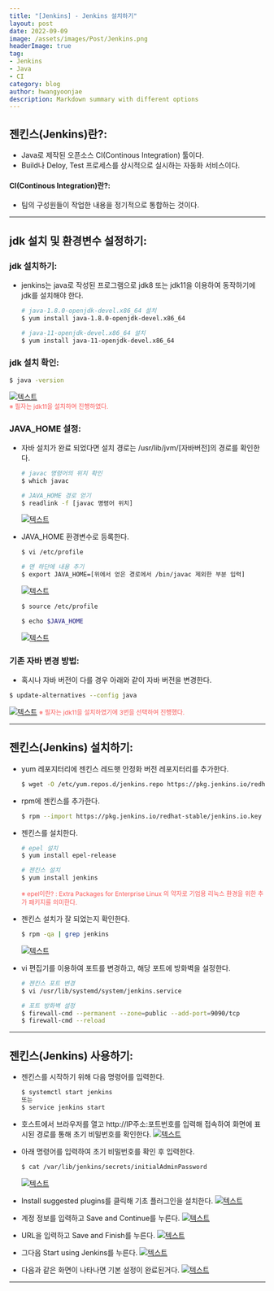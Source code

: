 ```yaml
---
title: "[Jenkins] - Jenkins 설치하기"
layout: post
date: 2022-09-09
image: /assets/images/Post/Jenkins.png
headerImage: true
tag:
- Jenkins
- Java
- CI
category: blog
author: hwangyoonjae
description: Markdown summary with different options
---
```


## 젠킨스(Jenkins)란?:
- Java로 제작된 오픈소스 CI(Continous Integration) 툴이다.
- Build나 Deloy, Test 프로세스를 상시적으로 실시하는 자동화 서비스이다.

#### CI(Continous Integration)란?:
- 팀의 구성원들이 작업한 내용을 정기적으로 통합하는 것이다.

* * *

## jdk 설치 및 환경변수 설정하기:
### jdk 설치하기:
- jenkins는 java로 작성된 프로그램으로 jdk8 또는 jdk11을 이용하여 동작하기에 jdk를 설치해야 한다.
  ```bash
  # java-1.8.0-openjdk-devel.x86_64 설치
  $ yum install java-1.8.0-openjdk-devel.x86_64

  # java-11-openjdk-devel.x86_64 설치
  $ yum install java-11-openjdk-devel.x86_64
  ```

### jdk 설치 확인:
```bash
$ java -version
```
[![텍스트](/assets/images/Jenkins/%EC%9E%90%EB%B0%94%20%EC%A0%95%EC%83%81%20%EC%84%A4%EC%B9%98%20%ED%99%95%EC%9D%B8.PNG)](/assets/images/Jenkins/%EC%9E%90%EB%B0%94%20%EC%A0%95%EC%83%81%20%EC%84%A4%EC%B9%98%20%ED%99%95%EC%9D%B8.PNG)<br>
<span style="color:#FA5858; font-size:12px">※ 필자는 jdk11을 설치하여 진행하였다.</span>

### JAVA_HOME 설정:
- 자바 설치가 완료 되었다면 설치 경로는 /usr/lib/jvm/[자바버전]의 경로를 확인한다.
  ```bash
  # javac 명령어의 위치 확인
  $ which javac

  # JAVA_HOME 경로 얻기
  $ readlink -f [javac 명령어 위치]
  ```
  [![텍스트](/assets/images/Jenkins/%EC%9E%90%EB%B0%94%20%ED%99%98%EA%B2%BD%EB%B3%80%EC%88%98%20%EC%84%A4%EC%A0%95.PNG)](/assets/images/Jenkins/%EC%9E%90%EB%B0%94%20%ED%99%98%EA%B2%BD%EB%B3%80%EC%88%98%20%EC%84%A4%EC%A0%95.PNG)

- JAVA_HOME 환경변수로 등록한다.
  ```bash
  $ vi /etc/profile

  # 맨 하단에 내용 추기
  $ export JAVA_HOME=[위에서 얻은 경로에서 /bin/javac 제외한 부분 입력]
  ```
  [![텍스트](/assets/images/Jenkins/%EC%9E%90%EB%B0%94%20%ED%99%98%EA%B2%BD%EB%B3%80%EC%88%98%20%EA%B2%BD%EB%A1%9C%20%EB%93%B1%EB%A1%9D.PNG)](/assets/images/Jenkins/%EC%9E%90%EB%B0%94%20%ED%99%98%EA%B2%BD%EB%B3%80%EC%88%98%20%EA%B2%BD%EB%A1%9C%20%EB%93%B1%EB%A1%9D.PNG)
  
  ```bash
  $ source /etc/profile

  $ echo $JAVA_HOME
  ```
  [![텍스트](/assets/images/Jenkins/%EC%9E%90%EB%B0%94%20%ED%99%98%EA%B2%BD%EB%B3%80%EC%88%98%20%EA%B2%BD%EB%A1%9C%20%ED%99%95%EC%9D%B8.PNG)](/assets/images/Jenkins/%EC%9E%90%EB%B0%94%20%ED%99%98%EA%B2%BD%EB%B3%80%EC%88%98%20%EA%B2%BD%EB%A1%9C%20%ED%99%95%EC%9D%B8.PNG)

### 기존 자바 변경 방법:
- 혹시나 자바 버전이 다를 경우 아래와 같이 자바 버전을 변경한다.
```bash
$ update-alternatives --config java
```
[![텍스트](/assets/images/Jenkins/%EC%9E%90%EB%B0%94%20%EB%B2%84%EC%A0%84%20%EB%B3%80%EA%B2%BD%20%EB%B0%A9%EB%B2%95.PNG)](/assets/images/Jenkins/%EC%9E%90%EB%B0%94%20%EB%B2%84%EC%A0%84%20%EB%B3%80%EA%B2%BD%20%EB%B0%A9%EB%B2%95.PNG)
<span style="color:#FA5858; font-size:12px">※ 필자는 jdk11을 설치하였기에 3번을 선택하여 진행했다.</span>

* * *

## 젠킨스(Jenkins) 설치하기:
- yum 레포지터리에 젠킨스 레드햇 안정화 버전 레포지터리를 추가한다.
  ```bash
  $ wget -O /etc/yum.repos.d/jenkins.repo https://pkg.jenkins.io/redhat-stable/jenkins.repo
  ```

- rpm에 젠킨스를 추가한다.
  ```bash
  $ rpm --import https://pkg.jenkins.io/redhat-stable/jenkins.io.key
  ```

- 젠킨스를 설치한다.
  ```bash
  # epel 설치
  $ yum install epel-release

  # 젠킨스 설치
  $ yum install jenkins
  ```
  <span style="color:#FA5858; font-size:12px">※ epel이란? : Extra Packages for Enterprise Linux 의 약자로 기업용 리눅스 환경을 위한 추가 패키지를 의미한다.</span>

- 젠킨스 설치가 잘 되었는지 확인한다.
  ```bash
  $ rpm -qa | grep jenkins
  ```
  [![텍스트](/assets/images/Jenkins/%EC%A0%A0%ED%82%A8%EC%8A%A4%20%ED%8F%AC%ED%8A%B8%20%EB%B3%80%EA%B2%BD%20%ED%99%94%EB%A9%B4.PNG)](/assets/images/Jenkins/%EC%A0%A0%ED%82%A8%EC%8A%A4%20%ED%8F%AC%ED%8A%B8%20%EB%B3%80%EA%B2%BD%20%ED%99%94%EB%A9%B4.PNG)

- vi 편집기를 이용하여 포트를 변경하고, 해당 포트에 방화벽을 설정한다.
  ```bash
  # 젠킨스 포트 변경
  $ vi /usr/lib/systemd/system/jenkins.service
  ```
  
  ```bash
  # 포트 방화벽 설정
  $ firewall-cmd --permanent --zone=public --add-port=9090/tcp
  $ firewall-cmd --reload
  ```

* * *

## 젠킨스(Jenkins) 사용하기:
- 젠킨스를 시작하기 위해 다음 명령어를 입력한다.
  ```bash
  $ systemctl start jenkins
  또는
  $ service jenkins start
  ```

- 호스트에서 브라우저를 열고 http://IP주소:포트번호를 입력해 접속하여 화면에 표시된 경로를 통해 초기 비밀번호를 확인한다.
  [![텍스트](/assets/images/Jenkins/%EC%A0%A0%ED%82%A8%EC%8A%A4%20%EB%B9%84%EB%B0%80%EB%B2%88%ED%98%B8%20%EC%9E%85%EB%A0%A5%20%ED%99%94%EB%A9%B4.PNG)](/assets/images/Jenkins/%EC%A0%A0%ED%82%A8%EC%8A%A4%20%EB%B9%84%EB%B0%80%EB%B2%88%ED%98%B8%20%EC%9E%85%EB%A0%A5%20%ED%99%94%EB%A9%B4.PNG)

- 아래 명령어를 입력하여 초기 비밀번호를 확인 후 입력한다.
  ```bash
  $ cat /var/lib/jenkins/secrets/initialAdminPassword
  ```
  [![텍스트](/assets/images/Jenkins/%EC%B4%88%EA%B8%B0%20%EB%B9%84%EB%B0%80%EB%B2%88%ED%98%B8%20%ED%99%95%EC%9D%B8.PNG)](/assets/images/Jenkins/%EC%B4%88%EA%B8%B0%20%EB%B9%84%EB%B0%80%EB%B2%88%ED%98%B8%20%ED%99%95%EC%9D%B8.PNG)

- Install suggested plugins를 클릭해 기초 플러그인을 설치한다.
  [![텍스트](/assets/images/Jenkins/%EC%A0%A0%ED%82%A8%EC%8A%A4%20%ED%94%8C%EB%9F%AC%EA%B7%B8%EC%9D%B8%20%EC%84%A4%EC%B9%98.PNG)](/assets/images/Jenkins/%EC%A0%A0%ED%82%A8%EC%8A%A4%20%ED%94%8C%EB%9F%AC%EA%B7%B8%EC%9D%B8%20%EC%84%A4%EC%B9%98.PNG)

- 계정 정보를 입력하고 Save and Continue를 누른다.
  [![텍스트](/assets/images/Jenkins/%EA%B3%84%EC%A0%95%EC%A0%95%EB%B3%B4%20%EC%9E%85%EB%A0%A5%20%ED%99%94%EB%A9%B4.PNG)](/assets/images/Jenkins/%EA%B3%84%EC%A0%95%EC%A0%95%EB%B3%B4%20%EC%9E%85%EB%A0%A5%20%ED%99%94%EB%A9%B4.PNG)

- URL을 입력하고 Save and Finish를 누른다.
  [![텍스트](/assets/images/Jenkins/%EC%84%9C%EB%B2%84%20%EC%A3%BC%EC%86%8C%20%EC%A7%80%EC%A0%95.PNG)](/assets/images/Jenkins/%EC%84%9C%EB%B2%84%20%EC%A3%BC%EC%86%8C%20%EC%A7%80%EC%A0%95.PNG)

- 그다음 Start using Jenkins를 누른다.
  [![텍스트](/assets/images/Jenkins/%EC%A0%A0%ED%82%A8%EC%8A%A4%20%EC%8B%9C%EC%9E%91%20%ED%99%94%EB%A9%B4.PNG)](/assets/images/Jenkins/%EC%A0%A0%ED%82%A8%EC%8A%A4%20%EC%8B%9C%EC%9E%91%20%ED%99%94%EB%A9%B4.PNG)

- 다음과 같은 화면이 나타나면 기본 설정이 완료된거다.
  [![텍스트](/assets/images/Jenkins/%EC%A0%A0%ED%82%A8%EC%8A%A4%20%EB%A9%94%EC%9D%B8%ED%99%94%EB%A9%B4.PNG)](/assets/images/Jenkins/%EC%A0%A0%ED%82%A8%EC%8A%A4%20%EB%A9%94%EC%9D%B8%ED%99%94%EB%A9%B4.PNG)

* * *